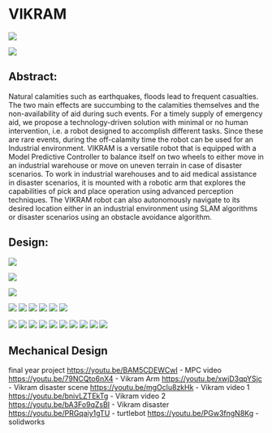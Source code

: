 # VIKRAM

![](https://github.com/manoharbhat/VIKRAM/blob/main/Images/Screenshot%20from%202021-07-15%2023-33-34.png?raw=true)


![](https://github.com/manoharbhat/VIKRAM/blob/main/Images/flowchart-%20robot%20design.png)
## Abstract:
Natural calamities such as earthquakes, floods lead to frequent casualties. The two main effects are succumbing to the calamities themselves and the non-availability of aid during such events. For a timely supply of emergency aid, we propose a technology-driven solution with minimal or no human intervention, i.e. a robot designed to accomplish different tasks. Since these are rare events, during the off-calamity time the robot can be used for an Industrial environment. VIKRAM is a versatile robot that is equipped with a Model Predictive Controller to balance itself on two wheels to either move in an industrial warehouse or move on uneven terrain in case of disaster scenarios. To work in industrial warehouses and to aid medical assistance in disaster scenarios, it is mounted with a robotic arm that explores the capabilities of pick and place operation using advanced perception techniques. The VIKRAM robot can also autonomously navigate to its desired location either in an industrial environment using SLAM algorithms or disaster scenarios using an obstacle avoidance algorithm.
## Design:
![](https://github.com/manoharbhat/VIKRAM/blob/main/Images/design%20approx.png)


![](https://github.com/manoharbhat/VIKRAM/blob/main/Images/vikram%203.png?raw=true)

![](https://github.com/manoharbhat/VIKRAM/blob/main/Images/COM.png)

![](https://github.com/manoharbhat/VIKRAM/blob/main/Images/Vikram-iso-mirror.png)
![](https://github.com/manoharbhat/VIKRAM/blob/main/Images/Vikram-sideview.JPG)
![](https://github.com/manoharbhat/VIKRAM/blob/main/Images/Vikram-tinkercad.png)
![](https://github.com/manoharbhat/VIKRAM/blob/main/Images/Vikram-tinkercad.png)
![](https://github.com/manoharbhat/VIKRAM/blob/main/Images/Vikram-without-arm.JPG)
![](https://github.com/manoharbhat/VIKRAM/blob/main/Images/design%20accurate.png)

![](https://github.com/manoharbhat/VIKRAM/blob/main/Images/journey.png)
![](https://github.com/manoharbhat/VIKRAM/blob/main/Images/vikram-front.png)
![](https://github.com/manoharbhat/VIKRAM/blob/main/Images/vikram-iso-back.png)
![](https://github.com/manoharbhat/VIKRAM/blob/main/Images/vikram-isometric.JPG)
![](https://github.com/manoharbhat/VIKRAM/blob/main/Images/Disaster.gif)
![](https://github.com/manoharbhat/VIKRAM/blob/main/Images/vikram%20mpc%20octave.gif)
![](https://github.com/manoharbhat/VIKRAM/blob/main/Images/vikram%20arm%20gif.gif)
![](https://github.com/manoharbhat/VIKRAM/blob/main/Images/vikram%20mpc.gif)
![](https://github.com/manoharbhat/VIKRAM/blob/main/Images/aruco.gif)
![](https://github.com/manoharbhat/VIKRAM/blob/main/Images/aruco.gif)









## Mechanical Design



final year project
https://youtu.be/BAM5CDEWCwI - MPC video
https://youtu.be/79NCQto6nX4 - Vikram Arm
https://youtu.be/xwjD3qpYSjc - Vikram disaster scene
https://youtu.be/mgOclu8zkHk - Vikram video 1
https://youtu.be/bnivLZTEkTg - Vikram video 2
https://youtu.be/bA3Fo9qZsBI - Vikram disaster
https://youtu.be/PRGqaiy1gTU - turtlebot
https://youtu.be/PGw3fngN8Kg -  solidworks

